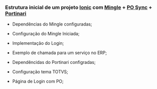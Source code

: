 ### Estrutura inicial de um projeto [Ionic](https://ionicframework.com/docs) com [Mingle](https://www.npmjs.com/package/@totvs/mingle) + [PO Sync](https://portinari.io/documentation/po-sync) + [Portinari](https://portinari.io/)

- Dependências do Mingle configuradas;
- Configuração do Mingle Iniciada;
- Implementação do Login;
- Exemplo de chamada para um serviço no ERP;

- Dependêncidas do Portinari configradas;
- Configuração tema TOTVS;
- Página de Login com PO;